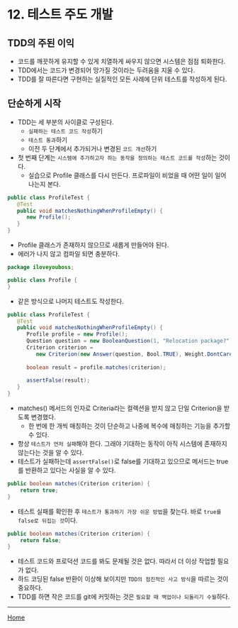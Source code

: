 # 12. 테스트 주도 개발

## TDD의 주된 이익

- 코드를 깨끗하게 유지할 수 있게 치열하게 싸우지 않으면 시스템은 점점 퇴화한다.
- TDD에서는 코드가 변경되어 망가질 것이라는 두려움을 지울 수 있다.
- TDD를 잘 따른다면 구현하는 실질적인 모든 사례에 단위 테스트를 작성하게 된다.

## 단순하게 시작

- TDD는 세 부분의 사이클로 구성된다.
  - `실패하는 테스트 코드 작성`하기
  - `테스트 통과`하기
  - 이전 두 단계에서 추가되거나 변경된 `코드 개선`하기
- 첫 번째 단계는 `시스템에 추가하고자 하는 동작을 정의하는 테스트 코드를 작성`하는 것이다.
  - 실습으로 Profile 클래스를 다시 만든다. 프로파일이 비었을 때 어떤 일이 일어나는지 본다.

```java
public class ProfileTest {
   @Test
   public void matchesNothingWhenProfileEmpty() {
      new Profile();
   }
}
```

- Profile 클래스가 존재하지 않으므로 새롭게 만들어야 된다.
- 에러가 나지 않고 컴파일 되면 충분하다.

```java
package iloveyouboss;

public class Profile {
}
```

- 같은 방식으로 나머지 테스트도 작성한다.

```java
public class ProfileTest {
   @Test
   public void matchesNothingWhenProfileEmpty() {
      Profile profile = new Profile();
      Question question = new BooleanQuestion(1, "Relocation package?");
      Criterion criterion = 
         new Criterion(new Answer(question, Bool.TRUE), Weight.DontCare);
      
      boolean result = profile.matches(criterion);
      
      assertFalse(result);
   }
}
```

- matches() 메서드의 인자로 Criteria라는 컬렉션을 받지 않고 단일 Criterion을 받도록 변경했다.
  - 한 번에 한 개씩 매칭하는 것이 단순하고 나중에 복수에 매칭하는 기능을 추가할 수 있다.
- 항상 `테스트가 먼저 실패`해야 한다. 그래야 기대하는 동작이 아직 시스템에 존재하지 않는다는 것을 알 수 있다.
- 테스트가 실패하는데 `assertFalse()`로 false를 기대하고 있으므로 메서드는 true를 반환하고 있다는 사실을 알 수 있다.

```java
public boolean matches(Criterion criterion) {
    return true;
}
```

- 테스트 실패를 확인한 후 `테스트가 통과하기 가장 쉬운 방법`을 찾는다. 바로 `true를 false로 뒤집는 것`이다.

```java
public boolean matches(Criterion criterion) {
    return false;
}
```

- 테스트 코드와 프로덕션 코드를 봐도 문제될 것은 없다. 따라서 더 이상 작업할 필요가 없다.
- 하드 코딩된 false 반환이 이상해 보이지만 `TDD의 점진적인 사고 방식`을 따르는 것이 중요하다.
- TDD를 하면 작은 코드를 git에 커밋하는 것은 `필요할 때 백업이나 되돌리기 수월`하다.

---
[Home](../README.md)
